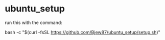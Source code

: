 # ubuntu_setup

run this with the command:

bash -c "$(curl -fsSL https://github.com/Bjew87/ubuntu_setup/setup.sh)"
